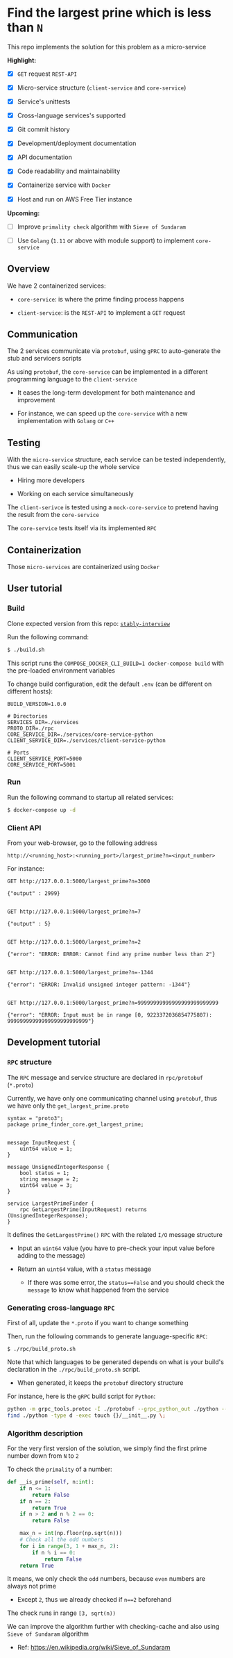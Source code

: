 # Find the largest prine which is less than `N`

This repo implements the solution for this problem as a micro-service


**Highlight:**

- [x] `GET` request `REST-API`

- [x] Micro-service structure (`client-service` and `core-service`)

- [x] Service's unittests

- [x] Cross-language services's supported

- [x] Git commit history

- [x] Development/deployment documentation

- [x] API documentation

- [x] Code readability and maintainability

- [x] Containerize service with `Docker`

- [x] Host and run on AWS Free Tier instance

**Upcoming:**

- [ ] Improve `primality check` algorithm with `Sieve of Sundaram`

- [ ] Use `Golang` (`1.11` or above with module support) to implement `core-service`


## Overview

We have 2 containerized services:

- `core-service`: is where the prime finding process happens

- `client-service`: is the `REST-API` to implement a `GET` request

## Communication

The 2 services communicate via `protobuf`, using `gPRC` to auto-generate the stub and servicers scripts

As using `protobuf`, the `core-service` can be implemented in a different programming language to the `client-service`

- It eases the long-term development for both maintenance and improvement

- For instance, we can speed up the `core-service` with a new implementation with `Golang` or `C++`

## Testing

With the `micro-service` structure, each service can be tested independently, thus we can easily scale-up the whole service

- Hiring more developers

- Working on each service simultaneously

The `client-serivce` is tested using a `mock-core-service` to pretend having the result from the `core-service`

The `core-service` tests itself via its implemented `RPC`


## Containerization

Those `micro-services` are containerized using `Docker`


## User tutorial

### Build

Clone expected version from this repo: [`stably-interview`](https://github.com/dinosaurchi/stably-interview)

Run the following command:
```sh
$ ./build.sh
```

This script runs the `COMPOSE_DOCKER_CLI_BUILD=1 docker-compose build` with the pre-loaded environment variables

To change build configuration, edit the default `.env` (can be different on different hosts):
```
BUILD_VERSION=1.0.0

# Directories
SERVICES_DIR=./services
PROTO_DIR=./rpc
CORE_SERVICE_DIR=./services/core-service-python
CLIENT_SERVICE_DIR=./services/client-service-python

# Ports
CLIENT_SERVICE_PORT=5000
CORE_SERVICE_PORT=5001
```

### Run

Run the following command to startup all related services:
```sh
$ docker-compose up -d
```

### Client API

From your web-browser, go to the following address
```
http://<running_host>:<running_port>/largest_prime?n=<input_number>
```

For instance:
```
GET http://127.0.0.1:5000/largest_prime?n=3000

{"output" : 2999}


GET http://127.0.0.1:5000/largest_prime?n=7

{"output" : 5}


GET http://127.0.0.1:5000/largest_prime?n=2

{"error": "ERROR: ERROR: Cannot find any prime number less than 2"}


GET http://127.0.0.1:5000/largest_prime?n=-1344

{"error": "ERROR: Invalid unsigned integer pattern: -1344"}


GET http://127.0.0.1:5000/largest_prime?n=99999999999999999999999999

{"error": "ERROR: Input must be in range [0, 9223372036854775807): 99999999999999999999999999"}
```


## Development tutorial

### `RPC` structure

The `RPC` message and service structure are declared in `rpc/protobuf` (`*.proto`)

Currently, we have only one communicating channel using `protobuf`, thus we have only the `get_largest_prime.proto`

```
syntax = "proto3";
package prime_finder_core.get_largest_prime;


message InputRequest {
	uint64 value = 1;
}

message UnsignedIntegerResponse {
	bool status = 1;
	string message = 2;
	uint64 value = 3;	
}

service LargestPrimeFinder {
	rpc GetLargestPrime(InputRequest) returns (UnsignedIntegerResponse);
}
```

It defines the `GetLargestPrime()` `RPC` with the related `I/O` message structure

- Input an `uint64` value (you have to pre-check your input value before adding to the message)

- Return an `uint64` value, with a `status` message
  - If there was some error, the `status==False` and you should check the `message` to know what happened from the service

### Generating cross-language `RPC`

First of all, update the `*.proto` if you want to change something

Then, run the following commands to generate language-specific `RPC`:
```
$ ./rpc/build_proto.sh
```

Note that which languages to be generated depends on what is your build's declaration in the `./rpc/build_proto.sh` script.
- When generated, it keeps the `protobuf` directory structure

For instance, here is the `gRPC` build script for `Python`:
```sh
python -m grpc_tools.protoc -I ./protobuf --grpc_python_out ./python --python_out ./python ./protobuf/**/**/*.proto
find ./python -type d -exec touch {}/__init__.py \;
```

### Algorithm description

For the very first version of the solution, we simply find the first prime number down from `N` to `2`

To check the `primality` of a number:
```python
def __is_prime(self, n:int):
	if n <= 1:
		return False
	if n == 2:
		return True
	if n > 2 and n % 2 == 0:
		return False

	max_n = int(np.floor(np.sqrt(n)))
	# Check all the odd numbers
	for i in range(3, 1 + max_n, 2):
		if n % i == 0:
			return False
	return True
```

It means, we only check the `odd` numbers, because `even` numbers are always not prime
- Except `2`, thus we already checked if `n==2` beforehand

The check runs in range `[3, sqrt(n))`

We can improve the algorithm further with checking-cache and also using `Sieve of Sundaram` algorithm

- Ref: https://en.wikipedia.org/wiki/Sieve_of_Sundaram